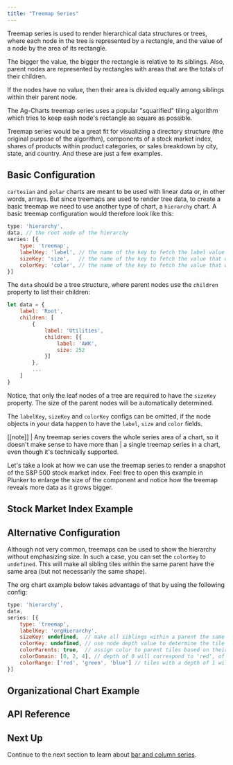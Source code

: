 ```yaml
---
title: "Treemap Series"
---
```


Treemap series is used to render hierarchical data structures or trees, where each node in the
tree is represented by a rectangle, and the value of a node by the area of its rectangle.

The bigger the value, the bigger the rectangle is relative to its siblings. Also, parent nodes
are represented by rectangles with areas that are the totals of their children.

If the nodes have no value, then their area is divided equally among siblings within their parent node.

The Ag-Charts treemap series uses a popular "squarified" tiling algorithm which tries to keep
eash node's rectangle as square as possible.

Treemap series would be a great fit for visualizing a directory structure (the original purpose of
the algorithm), components of a stock market index, shares of products within product categories,
or sales breakdown by city, state, and country. And these are just a few examples.

## Basic Configuration

`cartesian` and `polar` charts are meant to be used with linear data or, in other words, arrays.
But since treemaps are used to render tree data, to create a basic treemap we need to use
another type of chart, a `hierarchy` chart. A basic treemap configuration would therefore look
like this:

```js
type: 'hierarchy',
data, // the root node of the hierarchy
series: [{
    type: 'treemap',
    labelKey: 'label', // the name of the key to fetch the label value from
    sizeKey: 'size',   // the name of the key to fetch the value that will determine tile size
    colorKey: 'color', // the name of the key to fetch the value that will determine tile color
}]
```

The `data` should be a tree structure, where parent nodes use the `children` property to list their children:

```js
let data = {
    label: 'Root',
    children: [
        {
            label: 'Utilities',
            children: [{
                label: 'AWK',
                size: 252
            }]
        },
        ...
    ]
}
```

Notice, that only the leaf nodes of a tree are required to have the `sizeKey` property.
The size of the parent nodes will be automatically determined.

The `labelKey`, `sizeKey` and `colorKey` configs can be omitted, if the node objects in your data
happen to have the `label`, `size` and `color` fields.

[[note]]
| Any treemap series covers the whole series area of a chart, so it doesn't make sense to have more than
| a single treemap series in a chart, even though it's technically supported.

Let's take a look at how we can use the treemap series to render a snapshot of the S&P 500 stock market index.
Feel free to open this example in Plunker to enlarge the size of the component and notice how the treemap reveals more data as it grows bigger.

## Stock Market Index Example

<chart-example title='Stock Market Index' name='stock-market-index' type='generated'></chart-example>

## Alternative Configuration

Although not very common, treemaps can be used to show the hierarchy without emphasizing size.
In such a case, you can set the `colorKey` to `undefined`. This will make all sibling tiles within
the same parent have the same area (but not necessarily the same shape).

The org chart example below takes advantage of that by using the following config:

```js
type: 'hierarchy',
data,
series: [{
    type: 'treemap',
    labelKey: 'orgHierarchy',
    sizeKey: undefined,  // make all siblings within a parent the same size
    colorKey: undefined, // use node depth value to determine the tile color
    colorParents: true,  // assign color to parent tiles based on their depth too (not just leaf tiles)
    colorDomain: [0, 2, 4], // depth of 0 will correspond to 'red', of 2 to 'green' and so on
    colorRange: ['red', 'green', 'blue'] // tiles with a depth of 1 will be a blend of 'red' and 'green'
}]
```

## Organizational Chart Example

<chart-example title='Organizational Chart' name='org-chart' type='generated'></chart-example>

## API Reference

<api-documentation source='charts-api/api.json' section='treemap' config='{ "showSnippets": true }'></api-documentation>

## Next Up

Continue to the next section to learn about [bar and column series](../charts-bar-series/).

